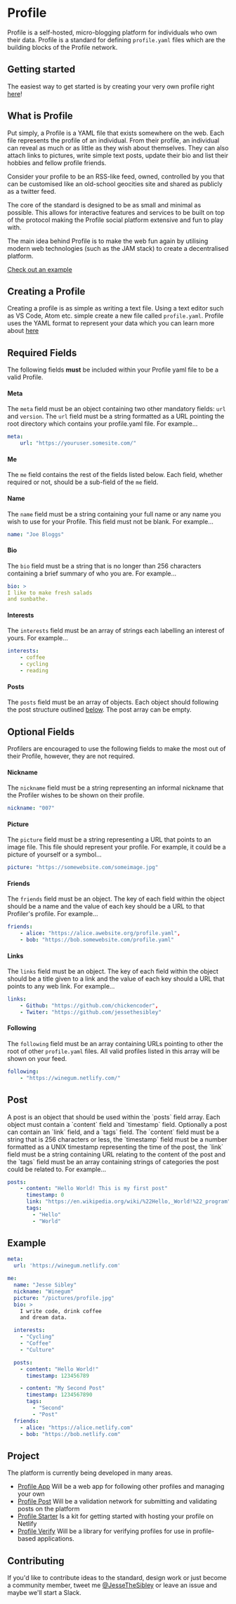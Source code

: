 # Profile

Profile is a self-hosted, micro-blogging platform for individuals who own their data. Profile is a standard for defining `profile.yaml` files which are the building blocks of the Profile network.

## Getting started
The easiest way to get started is by creating your very own profile right [here](https://github.com/profile-platform/profile-starter)!

## What is Profile
Put simply, a Profile is a YAML file that exists somewhere on the web. Each file represents the profile of an individual. From their profile, an individual can reveal as much or as little as they wish about themselves. They can also attach links to pictures, write simple text posts, update their bio and list their hobbies and fellow profile friends.

Consider your profile to be an RSS-like feed, owned, controlled by you that can be customised like an old-school geocities site and shared as publicly as a twitter feed.

The core of the standard is designed to be as small and minimal as possible. This allows for interactive features and services to be built on top of the protocol making the Profile social platform extensive and fun to play with.

The main idea behind Profile is to make the web fun again by utilising modern web technologies (such as the JAM stack) to create a decentralised platform.

[Check out an example](https://winegum.netlify.com/profile)

## Creating a Profile
Creating a profile is as simple as writing a text file. Using a text editor such as VS Code, Atom etc. simple create a new file called `profile.yaml`. Profile uses the YAML format to represent your data which you can learn more about [here](http://yaml.org/start.html)

## Required Fields
The following fields **must** be included within your Profile yaml file to be a valid Profile.

#### Meta
The `meta` field must be an object containing two other mandatory fields: `url` and `version`. The `url` field must be a string formatted as a URL pointing the root directory which contains your profile.yaml file. For example...

```yaml
meta:
    url: "https://youruser.somesite.com/"
```

#### Me
The `me` field contains the rest of the fields listed below. Each field, whether required or not, should be a sub-field of the `me` field.

#### Name
The `name` field must be a string containing your full name or any name you wish to use for your Profile. This field must not be blank. For example...

```yaml
name: "Joe Bloggs"
```
#### Bio
The `bio` field must be a string that is no longer than 256 characters containing a brief summary of who you are. For example...

```yaml
bio: >
I like to make fresh salads
and sunbathe.
```
#### Interests
The `interests` field must be an array of strings each labelling an interest of yours. For example...

```yaml
interests:
    - coffee
    - cycling
    - reading
```

#### Posts
The `posts` field must be an array of objects. Each object should following the post structure outlined [below](#post). The post array can be empty. 

## Optional Fields
Profilers are encouraged to use the following fields to make the most out of their Profile, however, they are not required.

#### Nickname
The `nickname` field must be a string representing an informal nickname that the Profiler wishes to be shown on their profile.

```yaml
nickname: "007"
```

#### Picture
The `picture` field must be a string representing a URL that points to an image file. This file should represent your profile. For example, it could be a picture of yourself or a symbol...

```yaml
picture: "https://somewebsite.com/someimage.jpg" 
```

#### Friends
The `friends` field must be an object. The key of each field within the object should be a name and the value of each key should be a URL to that Profiler's profile. For example...

```yaml
friends:
    - alice: "https://alice.awebsite.org/profile.yaml",
    - bob: "https://bob.somewebsite.com/profile.yaml"
```

#### Links
The `links` field must be an object. The key of each field within the object should be a title given to a link and the value of each key should a URL that points to any web link. For example...

```yaml
links:
    - Github: "https://github.com/chickencoder",
    - Twiter: "https://github.com/jessethesibley"
```
#### Following
The `following` field must be an array containing URLs pointing to other the root of other `profile.yaml` files. All valid profiles listed in this array will be shown on your feed.

```yaml
following: 
    - "https://winegum.netlify.com/"
```

<h2 name="post">Post</h2>
A post is an object that should be used within the `posts` field array. Each object must contain a `content` field and `timestamp` field. Optionally a post can contain an `link` field, and a `tags` field. The `content` field must be a string that is 256 characters or less, the `timestamp` field must be a number formatted as a UNIX timestamp representing the time of the post, the `link` field must be a string containing URL relating to the content of the post and the `tags` field must be an array containing strings of categories the post could be related to. For example...

```yaml
posts:
    - content: "Hello World! This is my first post"
      timestamp: 0
      link: "https://en.wikipedia.org/wiki/%22Hello,_World!%22_program"
      tags: 
        - "Hello"
        - "World"
```

## Example

```yaml
meta:
  url: 'https://winegum.netlify.com'

me:
  name: "Jesse Sibley"
  nickname: "Winegum" 
  picture: "/pictures/profile.jpg"
  bio: >
    I write code, drink coffee
    and dream data.

  interests:
    - "Cycling"
    - "Coffee"
    - "Culture"

  posts:
    - content: "Hello World!"
      timestamp: 123456789

    - content: "My Second Post"
      timestamp: 1234567890
      tags:
        - "Second"
        - "Post"
  friends:
    - alice: "https://alice.netlify.com"
    - bob: "https://bob.netlify.com"

```

## Project
The platform is currently being developed in many areas.
* [Profile App](https://github.com/profile-platform/profile-app) Will be a web app for following other profiles and managing your own
* [Profile Post](https://github.com/profile-platform/profile-post) Will be a validation network for submitting and validating posts on the platform
* [Profile Starter](https://github.com/profile-platform/profile-starter) Is a kit for getting started with hosting your profile on Netlify
* [Profile Verify](https://github.com/profile-platform/profile-verify) Will be a library for verifying profiles for use in profile-based applications.

## Contributing
If you'd like to contribute ideas to the standard, design work or just become a community member, tweet me [@JesseTheSibley](https://twitter.com/jessethesibley) or leave an issue and maybe we'll start a Slack.
